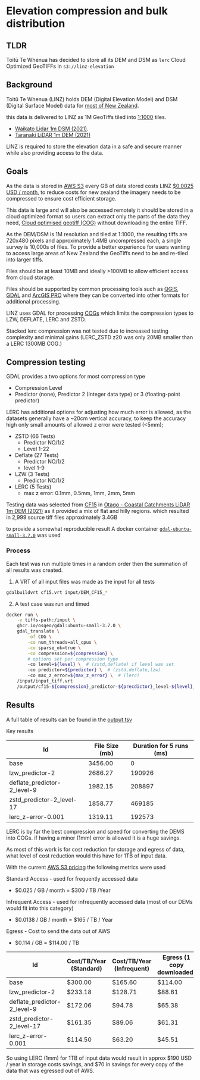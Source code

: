 # Elevation compression and bulk distribution

## TLDR

Toitū Te Whenua has decided to store all its DEM and DSM as `lerc` Cloud Optimized GeoTIFFs in `s3://linz-elevation`


## Background

Toitū Te Whenua (LINZ) holds DEM (Digital Elevation Model) and DSM (Digital Surface Model) data for [most of New Zealand](https://www.linz.govt.nz/products-services/data/types-linz-data/elevation-data).

this data is delivered to LINZ as 1M GeoTiffs tiled into [1:1000](https://data.linz.govt.nz/layer/104692-nz-11k-tile-index/) tiles.

- [Waikato Lidar 1m DSM (2021)](https://data.linz.govt.nz/layer/113202-waikato-lidar-1m-dsm-2021/).
- [Taranaki LiDAR 1m DEM (2021)](https://data.linz.govt.nz/layer/107436-taranaki-lidar-1m-dem-2021/)

LINZ is required to store the elevation data in a safe and secure manner while also providing access to the data.

## Goals

As the data is stored in [AWS S3](https://aws.amazon.com/s3/) every GB of data stored costs LINZ [$0.0025 USD / month](https://aws.amazon.com/s3/pricing/?nc=sn&loc=4), to reduce costs for new zealand the imagery needs to be compressed to ensure cost efficient storage. 

This data is large and will also be accessed remotely it should be stored in a cloud optimized format so users can extract only the parts of the data they need, [Cloud optimised geotiff (COG)](https://www.cogeo.org/) without downloading the entire TIFF.

As the DEM/DSM is 1M resolution and tiled at 1:1000, the resulting tiffs are 720x480 pixels and approximately 1.4MB uncompressed each, a single survey is 10,000s of files. To provide a better experience for users wanting to access large areas of New Zealand the GeoTiffs need to be and re-tiled into larger tiffs.

Files should be at least 10MB and ideally >100MB to allow efficient access from cloud storage.

Files should be supported by common processing tools such as [QGIS](https://qgis.org/en/site/), [GDAL](https://gdal.org/) and [ArcGIS PRO](https://www.esri.com/en-us/arcgis/products/arcgis-pro/overview) where they can be converted into other formats for additional processing.

LINZ uses GDAL for processing [COGs](https://gdal.org/drivers/raster/cog.html) which limits the compression types to LZW, DEFLATE, LERC and ZSTD.

Stacked lerc compression was not tested due to increased testing complexity and minimal gains (LERC_ZSTD z20 was only 20MB smaller than a LERC 1300MB COG.)

## Compression testing

GDAL provides a two options for most compression type

- Compression Level 
- Predictor (none), Predictor 2 (Integer data type) or 3 (floating-point predictor)

LERC has additional options for adjusting how much error is allowed, as the datasets generally have a ~20cm vertical accuracy, to keep the accuracy high only small amounts of allowed z error were tested (<5mm);

- ZSTD (66 Tests)
    - Predictor NO/1/2
    - Level 1-22
- Deflate (27 Tests)
    - Predictor NO/1/2
    - level 1-9
- LZW (3 Tests)
    - Predictor NO/1/2
- LERC (5 Tests)
    - max z error: 0.1mm, 0.5mm, 1mm, 2mm, 5mm

Testing data was selected from [CF15](https://data.linz.govt.nz/data/?mv.basemap=Streets&mv.content=layer.104687.color:003399.opacity:100,layer.109627.opacity:100&mv.zoom=9&mv.centre=169.8493143938876,-45.98894052690091) in [Otago - Coastal Catchments LiDAR 1m DEM (2021)](https://data.linz.govt.nz/layer/109627-otago-coastal-catchments-lidar-1m-dem-2021/) as it provided a mix of flat and hilly regions. which resulted in 2,999 source tiff files approximately 3.4GB

to provide a somewhat reproducible result A docker container [`gdal-ubuntu-small-3.7.0`](https://github.com/OSGeo/gdal/pkgs/container/gdal/91692621?tag=ubuntu-small-3.7.0) was used 


### Process

Each test was run multiple times in a random order then the summation of all results was created.

1. A VRT of all input files was made as the input for all tests

```bash
gdalbuildvrt cf15.vrt input/DEM_CF15_*
```

2. A test case was run and timed

```bash
docker run \
    -v tiffs-path:/input \
    ghcr.io/osgeo/gdal:ubuntu-small-3.7.0 \
    gdal_translate \
        -of COG \
        -co num_threads=all_cpus \
        -co sparse_ok=true \
        -co compression=${compression} \
        # options set per compression type
        -co level=${level} \  # (zstd,deflate) if level was set
        -co predictor=${predictor} \  # (zstd,deflate,lzw)
        -co max_z_error=${max_z_error} \  # (lerc)
    /input/input_tiff.vrt
    /output/cf15-${compression}_predictor-${precdictor}_level-${level}_error-${error}.tiff
```


## Results


A full table of results can be found in the [output.tsv](./compression-results.tsv)

Key results

|Id|File Size (mb)|Duration for 5 runs (ms)|
|-|-|-|
|base                       |   3456.00|         0|
|lzw_predictor-2            |   2686.27|    190926|
|deflate_predictor-2_level-9|   1982.15|    208897|
|zstd_predictor-2_level-17  |   1858.77|    469185|
|lerc_z-error-0.001         |   1319.11|    192573|


LERC is by far the best compression and speed for converting the DEMS into COGs. if having a minor (1mm) error is allowed it is a huge savings.


As most of this work is for cost reduction for storage and egress of data, what level of cost reduction would this have for 1TB of input data.

With the current [AWS S3 pricing](https://aws.amazon.com/s3/pricing/) the following metrics were used

Standard Access - used for frequently accessed data 
- $0.025 / GB / month = $300 / TB /Year

Infrequent Access - used for infrequently accessed data (most of our DEMs would fit into this category)
- $0.0138 / GB / month = $165 / TB / Year

Egress - Cost to send the data out of AWS
- $0.114 / GB = $114.00 / TB

|Id|Cost/TB/Year (Standard)| Cost/TB/Year (Infrequent)|Egress (1 copy downloaded)|
|-|-|-|-|
|base                       |   $300.00|   $165.60| $114.00 |
|lzw_predictor-2            |   $233.18|   $128.71| $88.61 |
|deflate_predictor-2_level-9|   $172.06|   $94.78| $65.38 |
|zstd_predictor-2_level-17  |   $161.35|   $89.06| $61.31 |
|lerc_z-error-0.001         |   $114.50|   $63.20| $45.51 |

So using LERC (1mm) for 1TB of input data would result in approx $190 USD / year in storage costs savings, and $70 in savings for every copy of the data that was egressed out of AWS.